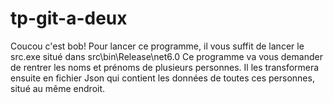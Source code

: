 # tp-git-a-deux

Coucou c'est bob!
Pour lancer ce programme, il vous suffit de lancer le src.exe situé dans src\bin\Release\net6.0
Ce programme va vous demander de rentrer les noms et prénoms de plusieurs personnes. 
Il les transformera ensuite en fichier Json qui contient les données de toutes ces personnes, situé au même endroit.




